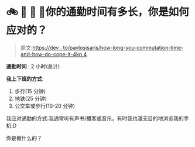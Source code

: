 # 🚲 🚂 🚗 🚆你的通勤时间有多长，你是如何应对的？

> 原文:[https://dev . to/pavlosisaris/how-long-you-commutation-time-and-how-do-cope-it-4kn 4](https://dev.to/pavlosisaris/how-long-is-you-commute-time-and-how-do-you-cope-with-it-4kn4)

**通勤时间** : 2 小时(总计)

**我上下班的方式**:

1.  步行(15 分钟)
2.  地铁(25 分钟)
3.  公交车或步行(10-20 分钟)

我应对通勤的方式:我通常听有声书/播客或音乐。有时我也漫无目的地浏览我的手机:D

你是做什么的？